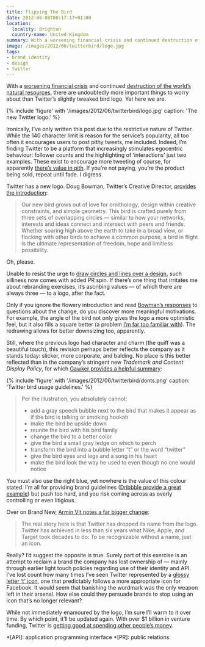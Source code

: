 ```yaml
---
title: Flipping The Bird
date: 2012-06-08T00:17:17+01:00
location:
  locality: Brighton
  country-name: United Kingdom
summary: With a worsening financial crisis and continued destruction of the world’s natural resources, there are undoubtedly more important things to worry about than Twitter’s slightly tweaked bird logo. Yet here we are.
image: /images/2012/06/twitterbird/logo.jpg
tags:
- brand_identity
- design
- twitter
---
```

With a [worsening financial crisis][1] and continued [destruction of the world’s natural resources][2], there are undoubtedly more important things to worry about than Twitter’s slightly tweaked bird logo. Yet here we are.

{% include 'figure' with '/images/2012/06/twitterbird/logo.jpg'
  caption: 'The new Twitter logo.'
%}

Ironically, I’ve only written this post due to the restrictive nature of Twitter. While the 140 character limit is reason for the service’s popularity, all too often it encourages users to post pithy tweets, me included. Indeed, I’m finding Twitter to be a platform that increasingly stimulates egocentric behaviour: follower counts and the highlighting of ‘interactions’ just two examples. These exist to encourage more tweeting of course, for apparently [there’s value in pith][3]. If you’re not paying, you’re the product being sold, repeat until fade. I digress.

Twitter has a new logo. Doug Bowman, Twitter’s Creative Director, [provides the introduction][4]:

> Our new bird grows out of love for ornithology, design within creative constraints, and simple geometry. This bird is crafted purely from three sets of overlapping circles — similar to how your networks, interests and ideas connect and intersect with peers and friends. Whether soaring high above the earth to take in a broad view, or flocking with other birds to achieve a common purpose, a bird in flight is the ultimate representation of freedom, hope and limitless possibility.

Oh, please.

Unable to resist the urge to [draw circles and lines over a design][5], such silliness now comes with added PR spin. If there’s one thing that irritates me about rebranding exercises, it’s ascribing values — of which there are always three — to a logo, after the fact.

Only if you ignore the flowery introduction and read [Bowman’s responses][6] to questions about the change, do you discover more meaningful motivations. For example, the angle of the bird not only gives the logo a more optimistic feel, but it also fills a square better (a problem [I’m far too familiar with][7]). The redrawing allows for better downsizing too, apparently.

Still, where the previous logo had character and charm (the quiff was a beautiful touch), this revision perhaps better reflects the company as it stands today: slicker, more corporate, and balding. No place is this better reflected than in the company’s stringent new <cite>Trademark and Content Display Policy</cite>, for which [Gawker provides a helpful summary][8]:

{% include 'figure' with '/images/2012/06/twitterbird/donts.png'
  caption: 'Twitter bird usage guidelines.'
%}

> Per the illustration, you absolutely cannot:
>
> * add a gray speech bubble next to the bird that makes it appear as if the bird is talking or smoking hookah
> * make the bird be upside down
> * reunite the bird with his bird family
> * change the bird to a better color
> * give the bird a small gray ledge on which to perch
> * transform the bird into a bubble letter “t” or the word “twitter”
> * give the bird eyes and legs and a song in his heart
> * make the bird look the way he used to even though no one would notice

You must also use the right blue, yet nowhere is the value of this colour stated. I’m all for providing brand guidelines ([Dribbble provide a great example][9]) but push too hard, and you risk coming across as overly controlling or even litigious.

Over on Brand New, [Armin Vit notes a far bigger change][10]:

> The real story here is that Twitter has dropped its name from the logo. Twitter has achieved in less than six years what Nike, Apple, and Target took decades to do: To be recognizable without a name, just an icon.

Really? I’d suggest the opposite is true. Surely part of this exercise is an attempt to reclaim a brand the company has lost ownership of — mainly through earlier light touch policies regarding use of their identity and API. I’ve lost count how many times I’ve seen Twitter represented by a [glossy letter ‘t’ icon][11], one that predictably follows a more appropriate icon for Facebook. It would seem that banishing the wordmark was the only weapon left in their arsenal. How else could they persuade brands to stop using an icon that’s no longer relevant?

While not immediately enamoured by the logo, I’m sure I’ll warm to it over time. By which point, it’ll be updated again. With over $1 billion in venture funding, Twitter is [getting good at spending other people’s money][12].

[1]: http://bbc.co.uk/news/business-18094883
[2]: https://www.nytimes.com/2012/05/24/science/earth/shell-arctic-ocean-drilling-stands-to-open-new-oil-frontier.html
[3]: http://bbc.co.uk/news/technology-17178022
[4]: http://blog.twitter.com/2012/06/taking-flight-twitterbird.html
[5]: https://www.flickr.com/photos/stop/5034665936/
[6]: https://twitter.com/search/from%3Astop%20since%3A2012-06-07%20until%3A2012-06-08
[7]: /2009/06/social_media_icons
[8]: http://gawker.com/5916390
[9]: http://dribbble.com/site/brand
[10]: http://underconsideration.com/brandnew/archives/twitter_gives_you_the_bird.php
[11]: http://iconfinder.com/icondetails/10958/128/twitter_icon
[12]: http://signalvnoise.com/posts/2636-the-things-you-do-more-often-are-the-things

*[API]: application programming interface
*[PR]: public relations
